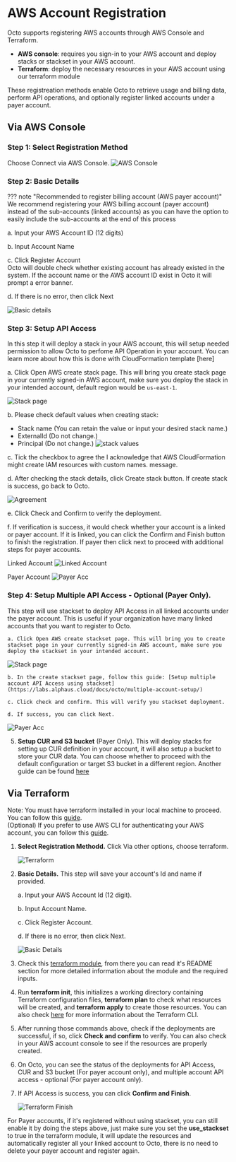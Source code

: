 # AWS Account Registration

Octo supports registering AWS accounts through AWS Console and Terraform. 

- **AWS console**: requires you sign-in to your AWS account and deploy stacks or stackset in your AWS account.
- **Terraform**: deploy the necessary resources in your AWS account using our terraform module

These registreation methods enable Octo to retrieve usage and billing data, perform API operations, and optionally register linked accounts under a payer account.

## Via AWS Console
### Step 1: Select Registration Method  
   Choose Connect via AWS Console.
   ![AWS Console](https://lh3.googleusercontent.com/d/1yFJbu44o1ue1nR6wZxGcr_IdHllZ6oL4)

### Step 2: Basic Details
??? note "Recommended to register billing account (AWS payer account)"
    We recommend registering your AWS billing account (payer account) instead of the sub-accounts (linked accounts) as you can have the option to easily include the sub-accounts at the end of this process             

a. Input your AWS Account ID (12 digits)

b. Input Account Name

c. Click Register Account  
   Octo will double check whether existing account has already existed in the system. If the account name or the AWS account ID exist in Octo it will prompt a error banner.

d. If there is no error, then click Next

![Basic details](https://lh3.googleusercontent.com/d/1dicts2_cUrwFxWZBx2dwa2Qvtr9Y2UQH)

### Step 3: Setup API Access  
In this step it will deploy a stack in your AWS account, this will setup needed permission to allow Octo to perfome API Operation in your account. You can learn more about how this is done with CloudFormation template [here]

a. Click Open AWS create stack page. This will bring you create stack page in your currently signed-in AWS account, make sure you deploy the stack in your intended account, default region would be `us-east-1`.

   ![Stack page](https://lh3.googleusercontent.com/d/1_z9qtqv9qWG7pWvtGVEt2Ucvin8jgDfM)

b. Please check default values when creating stack:

   - Stack name (You can retain the value or input your desired stack name.)
   - ExternalId (Do not change.)
   - Principal (Do not change.)
   ![stack values](https://lh3.googleusercontent.com/d/17NcnsEjKvQX_tzNR_Uj9JbU6JPB5eRSx)

c. Tick the checkbox to agree the I acknowledge that AWS CloudFormation might create IAM resources with custom names. message.

d. After checking the stack details, click Create stack button. If create stack is success, go back to Octo.

   ![Agreement](https://lh3.googleusercontent.com/d/1kcZPqOxhzWpEyx2Z0OYRt_1ROmpMFgxB)

e. Click Check and Confirm to verify the deployment.

f. If verification is success, it would check whether your account is a linked or payer account. If it is linked, you can click the Confirm and Finish button to finish the registration. If payer then click next to proceed with additional steps for payer accounts.

Linked Account
![Linked Account](https://lh3.googleusercontent.com/d/1GCvA890E7KTwQje_2rOGs3AU9aDWNBM8)

Payer Account
![Payer Acc](https://lh3.googleusercontent.com/d/10Vzj9ZFmfG_kAK7XxSNx9diO_E8cuWDF)

### Step 4: Setup Multiple API Access - Optional (Payer Only). 
This step will use stackset to deploy API Access in all linked accounts under the payer account. This is useful if your organization have many linked accounts that you want to register to Octo.

    a. Click Open AWS create stackset page. This will bring you to create stackset page in your currently signed-in AWS account, make sure you deploy the stackset in your intended account.

   ![Stack page](https://lh3.googleusercontent.com/d/1_z9qtqv9qWG7pWvtGVEt2Ucvin8jgDfM)

    b. In the create stackset page, follow this guide: [Setup multiple account API Access using stackset](https://labs.alphaus.cloud/docs/octo/multiple-account-setup/)

    c. Click check and confirm. This will verify you stackset deployment.

    d. If success, you can click Next.

   ![Payer Acc](https://lh3.googleusercontent.com/d/10Vzj9ZFmfG_kAK7XxSNx9diO_E8cuWDF)

5. **Setup CUR and S3 bucket** (Payer Only). This will deploy stacks for setting up CUR definition in your account, it will also setup a bucket to store your CUR data. You can choose whether to proceed with the default configuration or target S3 bucket in a different region. Another guide can be found [here](../curs3payer.md)


## Via Terraform

Note: You must have terraform installed in your local machine to proceed. You can follow this [guide](https://www.terraform.io/downloads.html).  
(Optional) If you prefer to use AWS CLI for authenticating your AWS account, you can follow this [guide](https://docs.aws.amazon.com/cli/latest/userguide/install-cliv2.html).

1. **Select Registration Methodd.** Click Via other options, choose terraform.

   ![Terraform](https://lh3.googleusercontent.com/d/1BVuBUqy9Eju8IWnc3M1wQ7G8I2LlzZQ_)

2. **Basic Details.** This step will save your account's Id and name if provided.

    a. Input your AWS Account Id (12 digit).

    b. Input Account Name.

    c. Click Register Account.

    d. If there is no error, then click Next.

   ![Basic Details](https://lh3.googleusercontent.com/d/1w1wob0ikOhoK42oigOCWxkd6jbRFAUsw)

3. Check this [terraform module](https://registry.terraform.io/modules/alphauslabs/octo/aws/latest), from there you can read it's README section for more detailed information about the module and the required inputs.

4. Run **terraform init**, this initializes a working directory containing Terraform configuration files, **terraform plan** to check what resources will be created, and **terraform apply** to create those resources. You can also check [here](https://developer.hashicorp.com/terraform/cli) for more information about the Terraform CLI.

5. After running those commands above, check if the deployments are successful, if so, click **Check and confirm** to verify. You can also check in your AWS account console to see if the resources are properly created.

6. On Octo, you can see the status of the deployments for API Access, CUR and S3 bucket (For payer account only), and multiple account API access - optional (For payer account only).

7. If API Access is success, you can click **Confirm and Finish**.

   ![Terraform Finish](https://lh3.googleusercontent.com/d/1HqhAppraKZ_-mmNGRxsMiotNf1XPOf6x)

For Payer accounts, if it's registered without using stackset, you can still enable it by doing the steps above, just make sure you set the **use_stackset** to true in the terraform module, it will update the resources and automatically register all your linked account to Octo, there is no need to delete your payer account and register again.
